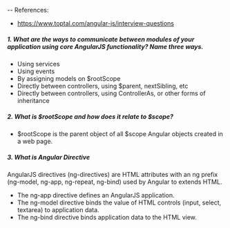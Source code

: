 -- References:
* https://www.toptal.com/angular-js/interview-questions


##### 1. What are the ways to communicate between modules of your application using core AngularJS functionality? Name three ways.
* Using services
* Using events
* By assigning models on $rootScope
* Directly between controllers, using $parent, nextSibling, etc
* Directly between controllers, using ControllerAs, or other forms of inheritance

##### 2. What is $rootScope and how does it relate to $scope?

* $rootScope is the parent object of all $scope Angular objects created in a web page.

##### 3. What is Angular Directive
AngularJS directives (ng-directives) are HTML attributes with an ng prefix (ng-model, ng-app, ng-repeat, ng-bind) used by Angular to extends HTML.

* The ng-app directive defines an AngularJS application.
* The ng-model directive binds the value of HTML controls (input, select, textarea) to application data.
* The ng-bind directive binds application data to the HTML view.
